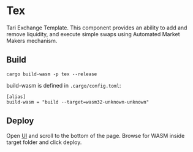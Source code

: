 # Tex

Tari Exchange Template. This component provides an ability to add and remove liquidity, and execute simple swaps
using Automated Market Makers mechanism.

## Build

```
cargo build-wasm -p tex --release
```

build-wasm is defined in `.cargo/config.toml`:

```
[alias]
build-wasm = "build --target=wasm32-unknown-unknown"
```

## Deploy

Open [UI](`http://localhost:8080/`) and scroll to the bottom of the page. Browse for WASM inside target folder and click deploy.
